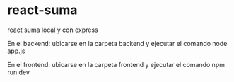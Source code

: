 # react-suma
react suma local y con express

En el backend: ubicarse en la carpeta backend y ejecutar el comando node app.js

En el frontend: ubicarse en la carpeta frontend y ejecutar el comando npm run dev

